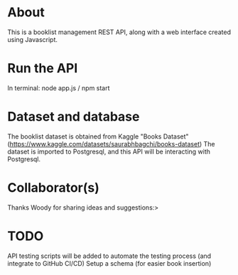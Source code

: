# About
This is a booklist management REST API, along with a web interface created using Javascript.

# Run the API
In terminal: node app.js / npm start

# Dataset and database 
The booklist dataset is obtained from Kaggle "Books Dataset" (https://www.kaggle.com/datasets/saurabhbagchi/books-dataset)
The dataset is imported to Postgresql, and this API will be interacting with Postgresql.


# Collaborator(s)
Thanks Woody for sharing ideas and suggestions:>

# TODO
API testing scripts will be added to automate the testing process
(and integrate to GitHub CI/CD)
Setup a schema (for easier book insertion)